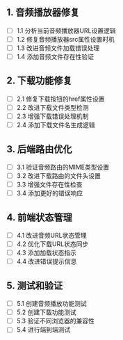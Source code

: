 ## 1. 音频播放器修复
- [ ] 1.1 分析当前音频播放器URL设置逻辑
- [ ] 1.2 修复音频播放器src属性设置时机
- [ ] 1.3 改进音频文件加载错误处理
- [ ] 1.4 添加音频文件存在性验证

## 2. 下载功能修复
- [ ] 2.1 修复下载按钮的href属性设置
- [ ] 2.2 改进下载文件类型检测
- [ ] 2.3 增强下载错误处理机制
- [ ] 2.4 添加下载文件名生成逻辑

## 3. 后端路由优化
- [ ] 3.1 验证音频路由的MIME类型设置
- [ ] 3.2 改进下载路由的文件头设置
- [ ] 3.3 增强文件存在性检查
- [ ] 3.4 添加更好的错误响应

## 4. 前端状态管理
- [ ] 4.1 改进音频URL状态管理
- [ ] 4.2 优化下载URL状态同步
- [ ] 4.3 添加加载状态指示
- [ ] 4.4 改进错误提示信息

## 5. 测试和验证
- [ ] 5.1 创建音频播放功能测试
- [ ] 5.2 创建下载功能测试
- [ ] 5.3 验证不同浏览器的兼容性
- [ ] 5.4 进行端到端测试